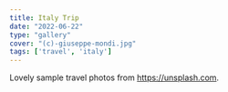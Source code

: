 ```yaml
---
title: Italy Trip
date: "2022-06-22"
type: "gallery"
cover: "(c)-giuseppe-mondi.jpg"
tags: ['travel', 'italy']
---
```


Lovely sample travel photos from https://unsplash.com.